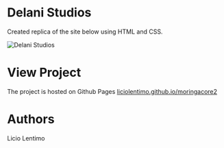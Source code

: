 # Delani Studios
Created replica of the site below using HTML and CSS.

![Delani Studios](https://lentimopress.files.wordpress.com/2018/11/pageguide.jpg "Delani Studios")

# View Project
The project is hosted on Github Pages <a href="https://liciolentimo.github.io/moringacore2">liciolentimo.github.io/moringacore2</a>
# Authors
Licio Lentimo
